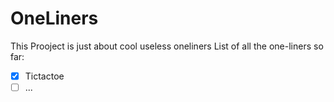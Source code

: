 # OneLiners
This Prooject is just about cool useless oneliners
List of all the one-liners so far:

*  [x] Tictactoe
*  [ ] ...
